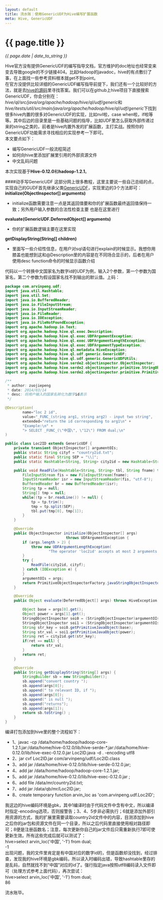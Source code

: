 ```yaml
---
layout: default
title: 流水账：使用GenericUDF为Hive编写扩展函数 
meta: Hive, GenericUDF
---
```

# {{ page.title }}
*{{ page.date | date_to_string }}*

Hive官方没有提供GenericUDF的编写指导文档，官方维护的doc地址也经常变来变去导致google的不少链接404。比起Hadoop的javadoc，hive的有点敷衍了事，在上面找一些参考资料根本就get不到point。   
在官方没提供比较详细的GenericUDF编写指导前提下，我们还有一个比较好的方法，就是去[hive的源码](https://github.com/apache/hive)里寻找答案。我们可以在github上hive项目下直接搜索GenericUDF，你会分别在：*hive/ql/src/java/org/apache/hadoop/hive/ql/udf/generic*和*hive/itests/util/src/main/java/org/apache/hadoop/hive/ql/udf/generic*下找到很多hive内置的很多对GenericUDF的实现，比如nvl啦，case when啦，if啦等等。其中后边的目录里是一些基础问题的指导，比如UDF里怎么获取外部传递过来的string之类的，前者是hive内置外发的扩展函数，主打实战。按照你的GenericUDF功能需求寻找相应的实现参考一下即可。   
本文要点如下：   

* 编写GenericUDF一般流程简述 
* 如何向hive里添加扩展里引用的外部资源文件
* 中文乱码问题

本次实现基于**Hive-0.12.0**和**hadoop-1.2.1**。   

####动手写GenericUDF
这部分网上很多教程，这里主要说一些自己总结的点，实现自己的GUDF首先继承父类[GenericUDF](http://hive.apache.org/javadocs/r0.10.0/api/org/apache/hadoop/hive/ql/udf/generic/GenericUDF.html)，实现里边的3个方法即可：   
**initialize(ObjectInspector[] arguments)**   
* initialize函数需要注意一点是其返回值要和你的扩展函数最终返回值保持一致；另外用户输入参数的合法性检查主要
也是在这里进行

**evaluate(GenericUDF.DeferredObject[] arguments)**    
* 你的扩展函数逻辑主要在这里实现

**getDisplayString(String[] children)** 
* 里面写一些介绍性信息，在用户对sql语句进行explain的时候显示。我想你用膝盖也能想到这和@Description里的内容是在不同场合显示的，后者在用户使用desc function命令的时候显示函数介绍

代码以一个转换中文国家名为数字id的UDF为例，输入2个参数，第一个参数为国家名，第二个参数为假设国家名找不到输出的默认值。上码：
```java
package com.arvinpeng.udf;
import java.util.Hashtable;
import java.util.Set;
import java.io.BufferedReader;
import java.io.FileInputStream;
import java.io.InputStreamReader;
import java.io.FileReader;
import java.io.IOException;
import java.io.FileNotFoundException;
import org.apache.hadoop.io.Text;
import org.apache.hadoop.hive.ql.exec.Description;
import org.apache.hadoop.hive.ql.exec.UDFArgumentException;
import org.apache.hadoop.hive.ql.exec.UDFArgumentLengthException;
import org.apache.hadoop.hive.ql.exec.UDFArgumentTypeException;
import org.apache.hadoop.hive.ql.metadata.HiveException;
import org.apache.hadoop.hive.ql.udf.generic.GenericUDF;
import org.apache.hadoop.hive.ql.udf.generic.GenericUDFUtils;
import org.apache.hadoop.hive.serde2.objectinspector.ObjectInspector;
import org.apache.hadoop.hive.serde2.objectinspector.primitive.StringObjectInspector;
import org.apache.hadoop.hive.serde2.objectinspector.primitive.PrimitiveObjectInspectorFactory;

/**
 * author: zuojiepeng
 * date: 2014/03/14
 * desc: 将用户输入的国家名转化为数字id表示
 */

@Description(
        name="loc 2 id",
        value="_FUNC_(string arg1, string arg2) - input two string",
        extended="return the id corresponding to arg1\n" +
        "Example:\n" +
        "> SELECT _FUNC_(\"中国\", \"12\") FROM dual;\n"
)

public class Loc2ID extends GenericUDF {
    private transient ObjectInspector[] argumentOIs;
    public static String cityf = "country2id.txt";
    public static final String SEP = "\\|";
    public static Hashtable<String, String> city2id = new Hashtable<String, String>();

    public void ReadFile(Hashtable<String, String> tbl, String fname) throws IOException {
        FileInputStream fis = new FileInputStream(fname);
        InputStreamReader isr = new InputStreamReader(fis, "utf-8");
        BufferedReader br = new BufferedReader(isr);
        String tp = null;
        String[] tmp = null;
        while((tp = br.readLine()) != null) {
            tp = tp.trim();
            tmp = tp.split(SEP);
            tbl.put(tmp[0], tmp[1]);
        }
    }

    @Override
    public ObjectInspector initialize(ObjectInspector[] args)
                            throws UDFArgumentException {
        if (args.length > 2) {
            throw new UDFArgumentLengthException(
                    "The operator 'loc2id' accepts at most 2 arguments.");
        }
        try {
            ReadFile(city2id, cityf);
        } catch (IOException e) {
        }
        argumentOIs = args;
        return PrimitiveObjectInspectorFactory.javaStringObjectInspector;
    }

    @Override
    public Object evaluate(DeferredObject[] args) throws HiveException {

        Object base = args[0].get();
        Object power = args[1].get();
        StringObjectInspector soi0 = (StringObjectInspector)argumentOIs[0];
        StringObjectInspector soi1 = (StringObjectInspector)argumentOIs[1];
        String str_key = soi0.getPrimitiveJavaObject(base);
        String str_val = soi1.getPrimitiveJavaObject(power);
        String ret = city2id.get(str_key);
        if(ret == null) {
            return str_val;
        }
        return ret;
    }

    @Override
    public String getDisplayString(String[] args) {
        StringBuilder sb = new StringBuilder();
        sb.append("convert country ");
        sb.append(args[0]);
        sb.append(" to relevant ID, if ");
        sb.append(args[0]);
        sb.append(" is null ");
        sb.append("returns");
        sb.append(args[1]);
        return sb.toString() ;
    }
}

```
编译打包添加到hive里的整个流程如下：
* 1、javac -cp /data/home/hadoop/hadoop-core-1.2.1.jar:/data/home/hive-0.12.0/lib/hive-serde-*.jar:/data/home/hive-0.12.0/lib/hive-exec-0.12.0.jar Loc2ID.java -d . -encoding utf8 
* 2、jar cvf Loc2ID.jar com/arvinpeng/udf/Loc2ID.class
* 3、add jar /data/home/hive-0.12.0/lib/hive-serde-0.12.0.jar;
* 4、add jar  /data/home/hadoop/hadoop-core-1.2.1.jar;
* 5、add jar /data/home/hive-0.12.0/lib/hive-exec-0.12.0.jar ;
* 6、add file /data/mr/country2id.txt;
* 7、add jar /data/qb/mr/Loc2ID.jar;
* 8、create temporary function arvin_loc as 'com.arvinpeng.udf.Loc2ID';            

我这边的hive编码环境是gbk，其中1编译时由于代码文件中含有中文，所以编译时指定-encoding选项，否则报警告；3、4、5步非必需执行；6就是添加外部引用资源的方式，我的扩展里需要读取country2id文件中的内容，目测添加到hive之后你的jar包和资源文件在同一个目录，所以之后代码里直接使用相对路径即可；8便是注册函数名；注意，每次更新你自己的jar文件后只需重新执行7即可使更新生效。所有这些完成后就可以测试了：   
hive>select arvin_loc('中国', '-1') from dual;   
-1   
出现问题，我的文件里肯定是有中国对应的数字id的，但是函数却没找到，经过排查，发现我的hive环境是gbk编码，所以读入时编码出错，导致hashtable里存的是乱码，自然就找不到“中国”对应的id了。强行指定java按照utf8编码读入文件即可（处理方式参考上面代码），再次尝试：   
hive>select arvin_loc('中国', '-1') from dual;   
86     

流水账毕。


